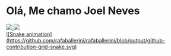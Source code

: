 
<h1>Olá, Me chamo Joel Neves</h1> 
<div>
  <a href="https://github.com/joelnevesiii">
  <img height="180em" src="https://github-readme-stats.vercel.app/api?username=joelnevesiii&show_icons=true&theme=dark&include_all_commits=true&count_private=true"/>
  <img height="180em" src="https://github-readme-stats.vercel.app/api/top-langs/?username=joelnevesiii&layout=compact&langs_count=7&theme=dark"/>
</div>
<div>
  ![Snake animation](https://github.com/rafaballerini/rafaballerini/blob/output/github-contribution-grid-snake.svg)
</div>  
  
  
  
